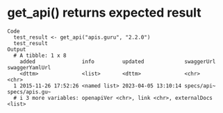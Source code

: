 # get_api() returns expected result

    Code
      test_result <- get_api("apis.guru", "2.2.0")
      test_result
    Output
      # A tibble: 1 x 8
        added               info         updated             swaggerUrl swaggerYamlUrl
        <dttm>              <list>       <dttm>              <chr>      <chr>         
      1 2015-11-26 17:52:26 <named list> 2023-04-05 13:10:14 specs/api~ specs/apis.gu~
      # i 3 more variables: openapiVer <chr>, link <chr>, externalDocs <list>

